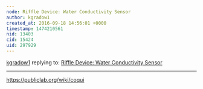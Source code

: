 ```yaml
---
node: Riffle Device: Water Conductivity Sensor
author: kgradow1
created_at: 2016-09-18 14:56:01 +0000
timestamp: 1474210561
nid: 13403
cid: 15424
uid: 297929
---
```




[kgradow1](../profile/kgradow1) replying to: [Riffle Device: Water Conductivity Sensor](../notes/rebeccah/08-29-2016/riffle-device-water-conductivity-sensor)

----
https://publiclab.org/wiki/coqui